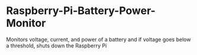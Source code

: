 # Raspberry-Pi-Battery-Power-Monitor
Monitors voltage, current, and power of a battery and if voltage goes below a threshold, shuts down the Raspberry Pi
